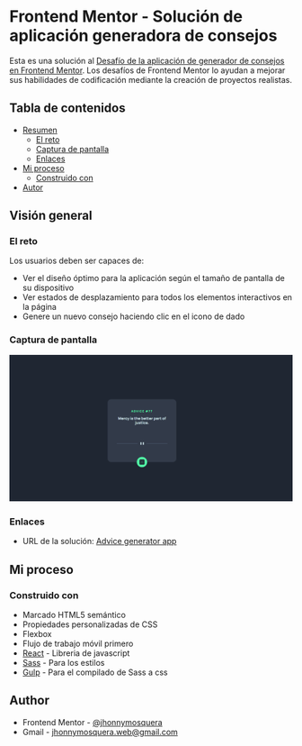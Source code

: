 # Frontend Mentor - Solución de aplicación generadora de consejos

Esta es una solución al [Desafío de la aplicación de generador de consejos en Frontend Mentor](https://www.frontendmentor.io/challenges/advice-generator-app-QdUG-13db). Los desafíos de Frontend Mentor lo ayudan a mejorar sus habilidades de codificación mediante la creación de proyectos realistas.

## Tabla de contenidos

- [Resumen](#resumen)
  - [El reto](#el-reto)
  - [Captura de pantalla](#captura-de-pantalla)
  - [Enlaces](#enlaces)
- [Mi proceso](#mi-proceso)
  - [Construido con](#construido-con)
- [Autor](#autor)

## Visión general

### El reto

Los usuarios deben ser capaces de:

- Ver el diseño óptimo para la aplicación según el tamaño de pantalla de su dispositivo
- Ver estados de desplazamiento para todos los elementos interactivos en la página
- Genere un nuevo consejo haciendo clic en el icono de dado

### Captura de pantalla

![](./public/page.PNG)

### Enlaces

- URL de la solución: [Advice generator app](https://advice-generator-app-jjmm.netlify.app/)

## Mi proceso

### Construido con

- Marcado HTML5 semántico
- Propiedades personalizadas de CSS
- Flexbox
- Flujo de trabajo móvil primero
- [React](https://reactjs.org/) - Libreria de javascript
- [Sass](https://sass-lang.com/) - Para los estilos
- [Gulp](https://gulpjs.com/) - Para el compilado de Sass a css

## Author

- Frontend Mentor - [@jhonnymosquera](https://www.frontendmentor.io/profile/jhonnymosquera)
- Gmail - [jhonnymosquera.web@gmail.com](https://www.gmail.com)
